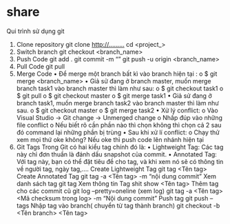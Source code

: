 # share
Qui trình sử dụng git


1.	Clone repository
git clone <http://………>
cd <project_>
2.	Switch branch
git checkout <branch_name>
3.	Push Code
git add .
git commit -m “<message>”
git push -u origin <branch_name>
4.	Pull Code
git pull
5.	Merge Code
•	Để merge một branch bất kì vào branch hiện tại :
o	$   git merge <branch_name>
•	Giả sử đang ở branch master, muốn merge branch task1 vào branch master thì làm như sau:
o	$ git checkout task1
o	$ git pull
o	$ git checkout master
o	$ git merge task1
•	Giả sử đang ở branch task1, muốn merge branch task2 vào branch master thì làm như sau.
o	$ git checkout master
o	$ git merge task2
•	Xử lý conflict:
o	Vào Visual Studio → Git change → Unmerged change
o	Nhấp đúp vào những file conflict
o	Nếu biết rõ cần phần nào thì chọn không thì chọn cả 2 sau đó command lại những phần bị trùng
•	Sau khi xử lí conflict:
o	Chạy thử xem mọi thứ oke không? Nếu oke thì push code lên nhánh hiện tại
6.	Git Tags
Trong Git có hai kiểu tag chính đó là:
•	Lightweight Tag: Các tag này chỉ đơn thuần là đánh dấu snapshot của commit.
•	Annotated Tag: Với tag này, bạn có thể đặt tiêu đề cho tag, và khi xem nó sẽ có thông tin về người tag, ngày tag,….
	Create Lightweight Tag
		git tag <Tên tag>
	Create Annotated Tag
		git tag -a <Tên tag> -m “nội dung commit”
	Xem danh sách tag
		git tag
	Xem thông tin Tag
		shit show <Tên tag>
	Thêm tag cho các commit cũ
		git log –pretty=oneline (xem log)
		git tag -a <Tên tag> <Mã checksum trong log> -m “Nội dung commit”
	Push tag
		git push –tags 
	Nhập tag vào branch( chuyển từ tag thành branch)
		git checkout -b <Tên branch> <Tên tag>

